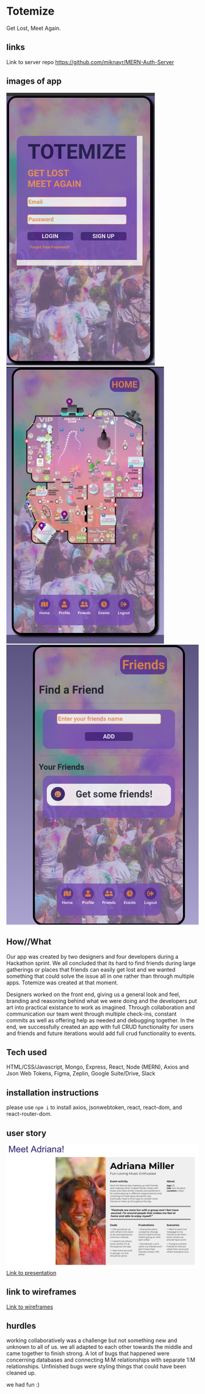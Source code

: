 # Totemize
Get Lost, Meet Again.

## links
Link to server repo
https://github.com/miknayr/MERN-Auth-Server

## images of app
![login](src/images/login.png)
![home](src/images/home.png)
![getfriends](src/images/friends.png)


## How//What

Our app was created by two designers and four developers during a Hackathon sprint. We all concluded that its hard to find friends during large gatherings or places that friends can easily get lost and we wanted something that could solve the issue all in one rather than through multiple apps. Totemize was created at that moment.

Designers worked on the front end, giving us a general look and feel, branding and reasoning behind what we were doing and the developers put art into practical existance to work as imagined. Through collaboration and communication our team went through multiple check-ins, constant commits as well as offering help as needed and debugging together. In the end, we successfully created an app with full CRUD functionality for users and friends and future iterations would add full crud functionality to events.

## Tech used
HTML/CSS/Javascript, Mongo, Express, React, Node (MERN), Axios and Json Web Tokens, Figma, Zeplin, Google Suite/Drive, Slack

## installation instructions
please use `npm i` to install axios, jsonwebtoken, react, react-dom, and react-router-dom.

## user story
![userstory](src/images/userstory.png)
[Link to presentation](https://docs.google.com/presentation/d/1tE5ZKgdR9sb6IDTDAwWxN7lfKzvSmCqkLIFNkfZPnBg/edit#slide=id.ge4c5d93fc4_0_16)

## link to wireframes
[Link to wireframes](https://www.figma.com/file/luE1KFuzq79dBeMdgo7y5p/Hackathon-Festival-Totem-Pole-app?node-id=0%3A1)

## hurdles
working collaboratively was a challenge but not something new and unknown to all of us. we all adapted to each other towards the middle and came together to finish strong. A lot of bugs that happened were concerning databases and connecting M:M relationships with separate 1:M relationships. Unfinished bugs were styling things that could have been cleaned up.

we had fun :)
